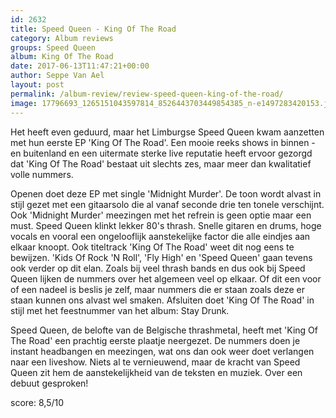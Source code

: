 ```yaml
---
id: 2632
title: Speed Queen - King Of The Road
category: Album reviews
groups: Speed Queen
album: King Of The Road
date: 2017-06-13T11:47:21+00:00
author: Seppe Van Ael
layout: post
permalink: /album-review/review-speed-queen-king-of-the-road/
image: 17796693_1265151043597814_8526443703449854385_n-e1497283420153.jpg
---
```

Het heeft even geduurd, maar het Limburgse Speed Queen kwam aanzetten met hun eerste EP 'King Of The Road'. Een mooie reeks shows in binnen -en buitenland en een uitermate sterke live reputatie heeft ervoor gezorgd dat 'King Of The Road' bestaat uit slechts zes, maar meer dan kwalitatief volle nummers.

Openen doet deze EP met single 'Midnight Murder'. De toon wordt alvast in stijl gezet met een gitaarsolo die al vanaf seconde drie ten tonele verschijnt. Ook 'Midnight Murder' meezingen met het refrein is geen optie maar een must. Speed Queen klinkt lekker 80's thrash. Snelle gitaren en drums, hoge vocals en vooral een ongelooflijk aanstekelijke factor die alle eindjes aan elkaar knoopt. Ook titeltrack 'King Of The Road' weet dit nog eens te bewijzen. 'Kids Of Rock 'N Roll', 'Fly High' en 'Speed Queen' gaan tevens ook verder op dit elan. Zoals bij veel thrash bands en dus ook bij Speed Queen lijken de nummers over het algemeen veel op elkaar. Of dit een voor of een nadeel is beslis je zelf, maar nummers die er staan zoals deze er staan kunnen ons alvast wel smaken. Afsluiten doet 'King Of The Road' in stijl met het feestnummer van het album: Stay Drunk.

Speed Queen, de belofte van de Belgische thrashmetal, heeft met 'King Of The Road' een prachtig eerste plaatje neergezet. De nummers doen je instant headbangen en meezingen, wat ons dan ook weer doet verlangen naar een liveshow. Niets al te vernieuwend, maar de kracht van Speed Queen zit hem de aanstekelijkheid van de teksten en muziek. Over een debuut gesproken!

score: 8,5/10
